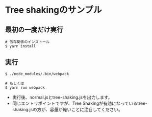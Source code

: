 # Tree shakingのサンプル 

## 最初の一度だけ実行

```console
# 依存関係のインストール
$ yarn install
```

## 実行

```console
$ ./node_modules/.bin/webpack

# もしくは
$ yarn run webpack
```

- 実行後、normal.jsとtree-shaking.jsを出力します。
- 同じエントリポイントですが、Tree Shakingが有効になっているtree-shaking.jsの方が、容量が軽いことに注目してください。

